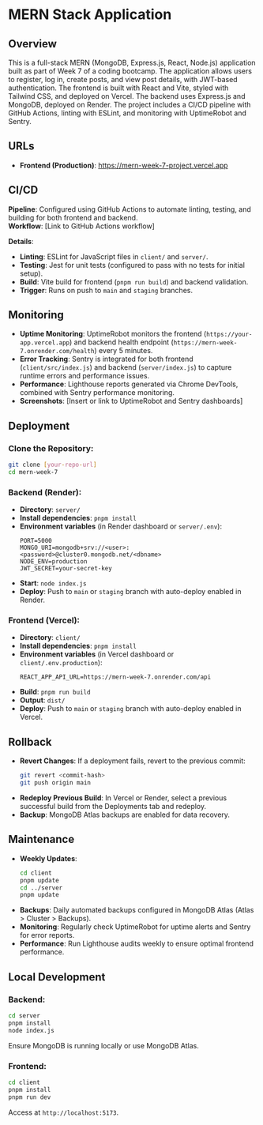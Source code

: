 
# MERN Stack Application

## Overview
This is a full-stack MERN (MongoDB, Express.js, React, Node.js) application built as part of Week 7 of a coding bootcamp. The application allows users to register, log in, create posts, and view post details, with JWT-based authentication. The frontend is built with React and Vite, styled with Tailwind CSS, and deployed on Vercel. The backend uses Express.js and MongoDB, deployed on Render. The project includes a CI/CD pipeline with GitHub Actions, linting with ESLint, and monitoring with UptimeRobot and Sentry.

## URLs
- **Frontend (Production)**: https://mern-week-7-project.vercel.app


## CI/CD

**Pipeline**: Configured using GitHub Actions to automate linting, testing, and building for both frontend and backend.  
**Workflow**: [Link to GitHub Actions workflow]  
  

**Details**:
- **Linting**: ESLint for JavaScript files in `client/` and `server/`.
- **Testing**: Jest for unit tests (configured to pass with no tests for initial setup).
- **Build**: Vite build for frontend (`pnpm run build`) and backend validation.
- **Trigger**: Runs on push to `main` and `staging` branches.

## Monitoring

- **Uptime Monitoring**: UptimeRobot monitors the frontend (`https://your-app.vercel.app`) and backend health endpoint (`https://mern-week-7.onrender.com/health`) every 5 minutes.
- **Error Tracking**: Sentry is integrated for both frontend (`client/src/index.js`) and backend (`server/index.js`) to capture runtime errors and performance issues.
- **Performance**: Lighthouse reports generated via Chrome DevTools, combined with Sentry performance monitoring.
- **Screenshots**: [Insert or link to UptimeRobot and Sentry dashboards]

## Deployment

### Clone the Repository:
```bash
git clone [your-repo-url]
cd mern-week-7
```

### Backend (Render):
- **Directory**: `server/`
- **Install dependencies**: `pnpm install`
- **Environment variables** (in Render dashboard or `server/.env`):
  ```env
  PORT=5000
  MONGO_URI=mongodb+srv://<user>:<password>@cluster0.mongodb.net/<dbname>
  NODE_ENV=production
  JWT_SECRET=your-secret-key
  ```
- **Start**: `node index.js`
- **Deploy**: Push to `main` or `staging` branch with auto-deploy enabled in Render.

### Frontend (Vercel):
- **Directory**: `client/`
- **Install dependencies**: `pnpm install`
- **Environment variables** (in Vercel dashboard or `client/.env.production`):
  ```env
  REACT_APP_API_URL=https://mern-week-7.onrender.com/api
  ```
- **Build**: `pnpm run build`
- **Output**: `dist/`
- **Deploy**: Push to `main` or `staging` branch with auto-deploy enabled in Vercel.

## Rollback

- **Revert Changes**: If a deployment fails, revert to the previous commit:
  ```bash
  git revert <commit-hash>
  git push origin main
  ```
- **Redeploy Previous Build**: In Vercel or Render, select a previous successful build from the Deployments tab and redeploy.
- **Backup**: MongoDB Atlas backups are enabled for data recovery.

## Maintenance

- **Weekly Updates**:
  ```bash
  cd client
  pnpm update
  cd ../server
  pnpm update
  ```
- **Backups**: Daily automated backups configured in MongoDB Atlas (Atlas > Cluster > Backups).
- **Monitoring**: Regularly check UptimeRobot for uptime alerts and Sentry for error reports.
- **Performance**: Run Lighthouse audits weekly to ensure optimal frontend performance.

## Local Development

### Backend:
```bash
cd server
pnpm install
node index.js
```
Ensure MongoDB is running locally or use MongoDB Atlas.

### Frontend:
```bash
cd client
pnpm install
pnpm run dev
```
Access at `http://localhost:5173`.


